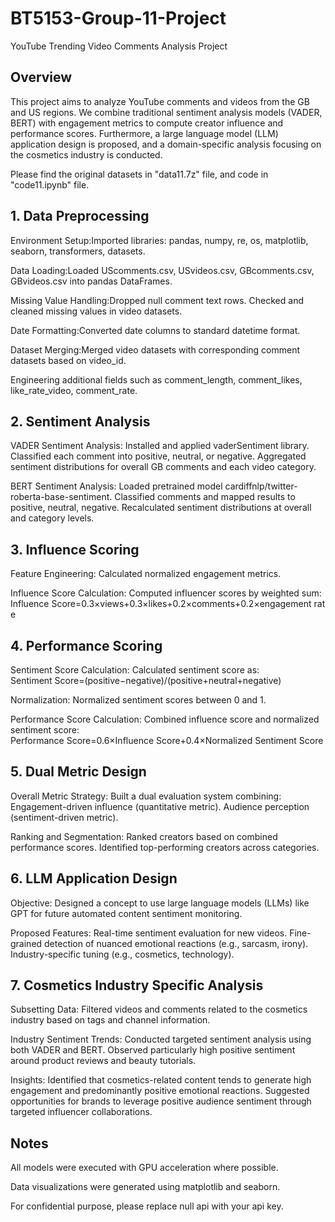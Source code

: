 # BT5153-Group-11-Project
YouTube Trending Video Comments Analysis Project

## Overview
This project aims to analyze YouTube comments and videos from the GB and US regions. We combine traditional sentiment analysis models (VADER, BERT) with engagement metrics to compute creator influence and performance scores. Furthermore, a large language model (LLM) application design is proposed, and a domain-specific analysis focusing on the cosmetics industry is conducted.

Please find the original datasets in "data11.7z" file, and code in "code11.ipynb" file.

## 1. Data Preprocessing
Environment Setup:Imported libraries: pandas, numpy, re, os, matplotlib, seaborn, transformers, datasets.

Data Loading:Loaded UScomments.csv, USvideos.csv, GBcomments.csv, GBvideos.csv into pandas DataFrames.

Missing Value Handling:Dropped null comment text rows.  Checked and cleaned missing values in video datasets.

Date Formatting:Converted date columns to standard datetime format.

Dataset Merging:Merged video datasets with corresponding comment datasets based on video_id. 

Engineering additional fields such as comment_length, comment_likes, like_rate_video, comment_rate.


## 2. Sentiment Analysis
VADER Sentiment Analysis:
Installed and applied vaderSentiment library.
Classified each comment into positive, neutral, or negative.
Aggregated sentiment distributions for overall GB comments and each video category.

  BERT Sentiment Analysis:
Loaded pretrained model cardiffnlp/twitter-roberta-base-sentiment.
Classified comments and mapped results to positive, neutral, negative.
Recalculated sentiment distributions at overall and category levels.


## 3. Influence Scoring
Feature Engineering: Calculated normalized engagement metrics.

Influence Score Calculation:
Computed influencer scores by weighted sum:
Influence Score=0.3×views+0.3×likes+0.2×comments+0.2×engagement rate


## 4. Performance Scoring
Sentiment Score Calculation:
Calculated sentiment score as:
Sentiment Score=(positive−negative)/(positive+neutral+negative)

Normalization: Normalized sentiment scores between 0 and 1.

Performance Score Calculation: Combined influence score and normalized sentiment score:
Performance Score=0.6×Influence Score+0.4×Normalized Sentiment Score


## 5. Dual Metric Design
Overall Metric Strategy:
Built a dual evaluation system combining:
Engagement-driven influence (quantitative metric).
Audience perception (sentiment-driven metric).

Ranking and Segmentation:
Ranked creators based on combined performance scores.
Identified top-performing creators across categories.


## 6. LLM Application Design
Objective:
Designed a concept to use large language models (LLMs) like GPT for future automated content sentiment monitoring.

Proposed Features:
Real-time sentiment evaluation for new videos.
Fine-grained detection of nuanced emotional reactions (e.g., sarcasm, irony).
Industry-specific tuning (e.g., cosmetics, technology).


## 7. Cosmetics Industry Specific Analysis
Subsetting Data:
Filtered videos and comments related to the cosmetics industry based on tags and channel information.

Industry Sentiment Trends:
Conducted targeted sentiment analysis using both VADER and BERT.
Observed particularly high positive sentiment around product reviews and beauty tutorials.

Insights:
Identified that cosmetics-related content tends to generate high engagement and predominantly positive emotional reactions.
Suggested opportunities for brands to leverage positive audience sentiment through targeted influencer collaborations.


## Notes
All models were executed with GPU acceleration where possible.

Data visualizations were generated using matplotlib and seaborn.

For confidential purpose, please replace null api with your api key.
